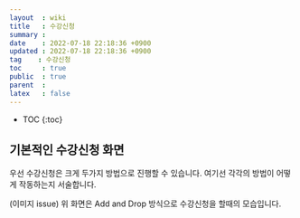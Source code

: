 ```yaml
---
layout  : wiki
title   : 수강신청
summary : 
date    : 2022-07-18 22:18:36 +0900
updated : 2022-07-18 22:18:36 +0900
tag    : 수강신청
toc     : true
public  : true
parent  : 
latex   : false
---
```

* TOC
{:toc}

## 기본적인 수강신청 화면
우선 수강신청은 크게 두가지 방법으로 진행할 수 있습니다. 여기선 각각의 방법이 어떻게 작동하는지 서술합니다.  

(이미지 issue)
위 화면은 Add and Drop 방식으로 수강신청을 할때의 모습입니다.
